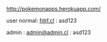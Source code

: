 http://pokemonapps.herokuapp.com/

user normal: f@f.cl
           : asd123

admin      : admin@admin.cl
           : asd123